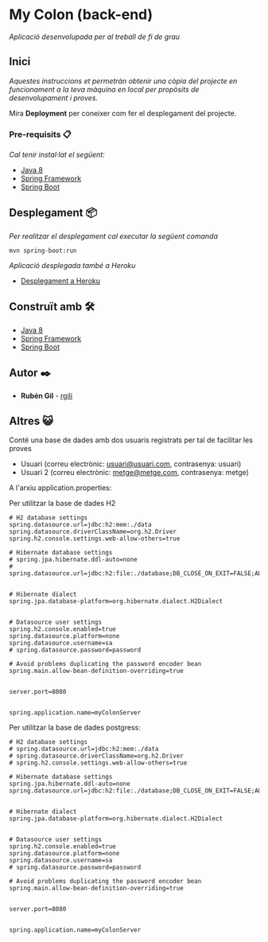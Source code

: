 # My Colon (back-end)

_Aplicació desenvolupada per al treball de fi de grau_

## Inici

_Aquestes instruccions et permetràn obtenir una còpia del projecte en funcionament a la teva màquina en local per propòsits de desenvolupament i proves._

Mira **Deployment** per coneixer com fer el desplegament del projecte.

### Pre-requisits 📋

_Cal tenir instal·lat el següent:_

* [Java 8](https://www.oracle.com/java/technologies/javase/javase-jdk8-downloads.html)
* [Spring Framework](https://spring.io/)
* [Spring Boot](https://spring.io/projects/spring-boot)

## Desplegament 📦

_Per realitzar el desplegament cal executar la següent comanda_
```
mvn spring-boot:run
```
_Aplicació desplegada també a Heroku_ 
* [Desplegament a Heroku](https://my-colon-server.herokuapp.com/)

## Construït amb 🛠️

* [Java 8](https://www.oracle.com/java/technologies/javase/javase-jdk8-downloads.html)
* [Spring Framework](https://spring.io/)
* [Spring Boot](https://spring.io/projects/spring-boot)


## Autor ✒️

* **Rubén Gil** - [rgili](https://github.com/rgili)

## Altres 😺
Conté una base de dades amb dos usuaris registrats per tal de facilitar les proves

* Usuari (correu electrònic: usuari@usuari.com, contrasenya: usuari)
* Usuari 2 (correu electrònic: metge@metge.com, contrasenya: metge)

A l'arxiu application.properties:

Per utilitzar la base de dades H2
```
# H2 database settings
spring.datasource.url=jdbc:h2:mem:./data
spring.datasource.driverClassName=org.h2.Driver
spring.h2.console.settings.web-allow-others=true

# Hibernate database settings
# spring.jpa.hibernate.ddl-auto=none
# spring.datasource.url=jdbc:h2:file:./database;DB_CLOSE_ON_EXIT=FALSE;AUTO_RECONNECT=TRUE


# Hibernate dialect
spring.jpa.database-platform=org.hibernate.dialect.H2Dialect


# Datasource user settings
spring.h2.console.enabled=true
spring.datasource.platform=none
spring.datasource.username=sa
# spring.datasource.password=password

# Avoid problems duplicating the password encoder bean
spring.main.allow-bean-definition-overriding=true


server.port=8080


spring.application.name=myColonServer
```
Per utilitzar la base de dades postgress:
```
# H2 database settings
# spring.datasource.url=jdbc:h2:mem:./data
# spring.datasource.driverClassName=org.h2.Driver
# spring.h2.console.settings.web-allow-others=true

# Hibernate database settings
spring.jpa.hibernate.ddl-auto=none
spring.datasource.url=jdbc:h2:file:./database;DB_CLOSE_ON_EXIT=FALSE;AUTO_RECONNECT=TRUE


# Hibernate dialect
spring.jpa.database-platform=org.hibernate.dialect.H2Dialect


# Datasource user settings
spring.h2.console.enabled=true
spring.datasource.platform=none
spring.datasource.username=sa
# spring.datasource.password=password

# Avoid problems duplicating the password encoder bean
spring.main.allow-bean-definition-overriding=true


server.port=8080


spring.application.name=myColonServer
```
